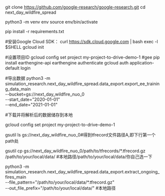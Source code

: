 git clone https://github.com/google-research/google-research.git
cd next_day_wildfire_spread

python3 -m venv env
source env/bin/activate

pip install -r requirements.txt

#安装Google Cloud SDK：
curl https://sdk.cloud.google.com | bash
exec -l $SHELL
gcloud init

#设置项目ID
gcloud config set project my-project-to-drive-demo-1
#gee
pip install earthengine-api
earthengine authenticate
gcloud auth application-default login

#导出数据
python3 -m simulation_research.next_day_wildfire_spread.data_export.export_ee_training_data_main \
--bucket=gs://next_day_wildfire_nuo_0 \
--start_date="2020-01-01" \
--end_date="2021-01-01"

#下载并将解析后的数据储存到本地

gcloud config set project my-project-to-drive-demo-1

gsutil ls gs://next_day_wildfire_nuo_0#得到tfrecord文件路径A,即下行第一个path处

gsutil cp gs://next_day_wildfire_nuo_0/path/to/tfrecords/*.tfrecord.gz /path/to/your/local/data/  #本地路径/path/to/your/local/data/你自己选一下

python3 -m simulation_research.next_day_wildfire_spread.data_export.extract_ongoing_fires_main \
--file_pattern="/path/to/your/local/data/*.tfrecord.gz" \
--out_file_prefix="/path/to/your/local/data/" #本地路径
